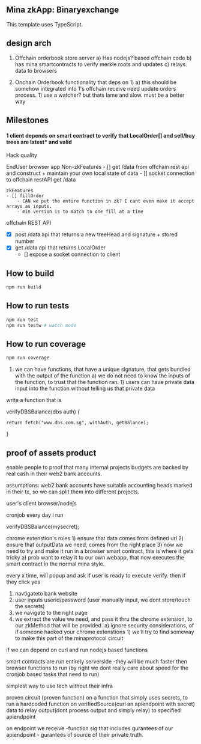 ## Mina zkApp: Binaryexchange

This template uses TypeScript.

## design arch

1) Offchain orderbook store server
    a) Has nodejs? based offchain code
    b) has mina smartcontracts to verify merkle roots and updates
    c) relays data to browsers

2) Onchain Orderbook functionality that deps on 1)
    a) this should be somehow integrated into 1's offchain receive need update orders process.
        1) use a watcher? but thats lame and slow. must be a better way
## Milestones


#### 1 client depends on smart contract to verify that LocalOrder[] and sell/buy trees are latest* and valid

Hack quality

EndUser browser app
    Non-zkFeatures
    - [] get /data from offchain rest api and construct + maintain your own local state of data
        - [] socket connection to offchain restAPI get /data

    zkFeatures
    - [] fillOrder
        - CAN we put the entire function in zk? I cant even make it accept arrays as inputs.
        - min version is to match to one fill at a time

offchain REST API 
- [x] post /data api that returns a new treeHead and signature + stored number
- [x] get /data api that returns LocalOrder
    - [] expose a socket connection to client



## How to build

```sh
npm run build
```

## How to run tests

```sh
npm run test
npm run testw # watch mode
```

## How to run coverage

```sh
npm run coverage
```


1) we can have functions, that have a unique signature, that gets bundled with the output of the function
    a) we do not need to know the inputs of the function, to trust that the function ran.
        1) users can have private data input into the function without telling us that private data

write a function that is

verifyDBSBalance(dbs auth) {

    return fetch("www.dbs.com.sg", withAuth, getBalance);

}



## proof of assets product

enable people to proof that many internal projects budgets are backed by real cash in their web2 bank accounts.

assumptions: web2 bank accounts have suitable accounting heads marked in their tx, so we can split them into different projects.



user's client browser/nodejs

cronjob every day i run

verifyDBSBalance(mysecret);


chrome extenstion's roles
    1) ensure that data comes from defined url
    2) ensure that outputData we need, comes from the right place
    3) now we need to try and make it run in a browser smart contract, this is where it gets tricky
        a) prob want to relay it to our own webapp, that now executes the smart contract in the normal mina style.


every x time, will popup and ask if user is ready to execute verify. then if they click yes

1) navtigateto bank website 
2) user inputs userid/password (user manually input, we dont store/touch the secrets)
3) we navigate to the right page
4) we extract the value we need, and pass it thru the chrome extension, to our zkMethod that will be provided.
    a) ignore security considerations, of if someone hacked your chrome extenstions
        1) we'll try to find someway to make this part of the minaprotocol circuit 


if we can depend on curl and run nodejs based functions


smart contracts are run entirely serverside     -they will be much faster then browser functions to run (by right we dont really care about speed for the cronjob based tasks that need to run)




simplest way to use tech without their infra


proven circuit (proven function) on a function that simply uses secrets, to run a hardcoded function on verifiedSource(curl an apiendpoint with secret) data to relay output(dont process output and simply relay) to specified apiendpoint

on endpoint we receive
    -function sig that includes gurantees of our apiendpoint
    - gurantees of source of their private truth.



